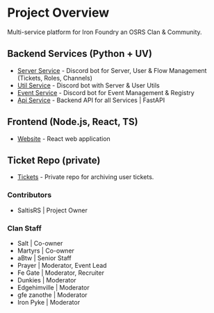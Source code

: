 # Project Overview

Multi-service platform for Iron Foundry an OSRS Clan & Community.

## Backend Services (Python + UV)
- [Server Service](https://github.com/Iron-Foundry/discord-server) - Discord bot for Server, User & Flow Management (Tickets, Roles, Channels)
- [Util Service](https://github.com/Iron-Foundry/discord-utils) - Discord bot with Server & User Utils
- [Event Service](https://github.com/Iron-Foundry/discord-event) - Discord bot for Event Management & Registry
- [Api Service](https://github.com/Iron-Foundry/api-backend) - Backend API for all Services | FastAPI

## Frontend (Node.js, React, TS)
- [Website](https://github.com/Iron-Foundry/web-app) - React web application


## Ticket Repo (private)
- [Tickets](https://github.com/Iron-Foundry/ticket-archive) - Private repo for archiving user tickets.



### Contributors
- SaltisRS | Project Owner


### Clan Staff
- Salt | Co-owner
- Martyrs | Co-owner
- aBtw | Senior Staff
- Prayer | Moderator, Event Lead
- Fe Gate | Moderator, Recruiter
- Dunkies | Moderator
- Edgehimville | Moderator
- gfe zanothe | Moderator
- Iron Pyke | Moderator
